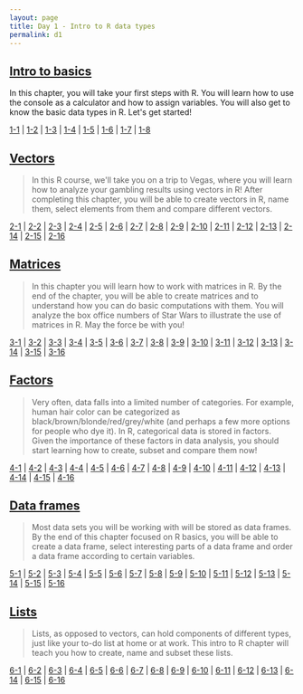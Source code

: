 ```yaml
---
layout: page
title: Day 1 - Intro to R data types
permalink: d1
---
```


## [Intro to basics](Day1/1-1.html)

 In this chapter, you will take your first steps with R. You will learn how to use the console as a calculator and how to assign variables. You will also get to know the basic data types in R. Let's get started!

[1-1](Day1/1-1.html) | [1-2](Day1/1-2.html) | [1-3](Day1/1-3.html) | [1-4](Day1/1-4.html) | [1-5](Day1/1-5.html) | [1-6](Day1/1-6.html) | [1-7](Day1/1-7.html) | [1-8](Day1/1-8.html)

## [Vectors](Day1/2-1.html)

> In this R course, we'll take you on a trip to Vegas, where you will learn how to analyze your gambling results using vectors in R! After completing this chapter, you will be able to create vectors in R, name them, select elements from them and compare different vectors.

[2-1](Day1/2-1.html) | [2-2](Day1/2-2.html) | [2-3](Day1/2-3.html) | [2-4](Day1/2-4.html) | [2-5](Day1/2-5.html) | [2-6](Day1/2-6.html) | [2-7](Day1/2-7.html) | [2-8](Day1/2-8.html) | [2-9](Day1/2-9.html) | [2-10](Day1/2-10.html) | [2-11](Day1/2-11.html) | [2-12](Day1/2-12.html) | [2-13](Day1/2-13.html) | [2-14](Day1/2-14.html) | [2-15](Day1/2-15.html) | [2-16](Day1/2-16.html)

## [Matrices](Day1/3-1.html)

> In this chapter you will learn how to work with matrices in R. By the end of the chapter, you will be able to create matrices and to understand how you can do basic computations with them. You will analyze the box office numbers of Star Wars to illustrate the use of matrices in R. May the force be with you!

[3-1](Day1/3-1.html) | [3-2](Day1/3-2.html) | [3-3](Day1/3-3.html) | [3-4](Day1/3-4.html) | [3-5](Day1/3-5.html) | [3-6](Day1/3-6.html) | [3-7](Day1/3-7.html) | [3-8](Day1/3-8.html) | [3-9](Day1/3-9.html) | [3-10](Day1/3-10.html) | [3-11](Day1/3-11.html) | [3-12](Day1/3-12.html) | [3-13](Day1/3-13.html) | [3-14](Day1/3-14.html) | [3-15](Day1/3-15.html) | [3-16](Day1/3-16.html)

## [Factors](Day1/4-1.html)

> Very often, data falls into a limited number of categories. For example, human hair color can be categorized as black/brown/blonde/red/grey/white (and perhaps a few more options for people who dye it). In R, categorical data is stored in factors. Given the importance of these factors in data analysis, you should start learning how to create, subset and compare them now!

[4-1](Day1/4-1.html) | [4-2](Day1/4-2.html) | [4-3](Day1/4-3.html) | [4-4](Day1/4-4.html) | [4-5](Day1/4-5.html) | [4-6](Day1/4-6.html) | [4-7](Day1/4-7.html) | [4-8](Day1/4-8.html) | [4-9](Day1/4-9.html) | [4-10](Day1/4-10.html) | [4-11](Day1/4-11.html) | [4-12](Day1/4-12.html) | [4-13](Day1/4-13.html) | [4-14](Day1/4-14.html) | [4-15](Day1/4-15.html) | [4-16](Day1/4-16.html)

## [Data frames](Day1/5-1.html)

> Most data sets you will be working with will be stored as data frames. By the end of this chapter focused on R basics, you will be able to create a data frame, select interesting parts of a data frame and order a data frame according to certain variables.

[5-1](Day1/5-1.html) | [5-2](Day1/5-2.html) | [5-3](Day1/5-3.html) | [5-4](Day1/5-4.html) | [5-5](Day1/5-5.html) | [5-6](Day1/5-6.html) | [5-7](Day1/5-7.html) | [5-8](Day1/5-8.html) | [5-9](Day1/5-9.html) | [5-10](Day1/5-10.html) | [5-11](Day1/5-11.html) | [5-12](Day1/5-12.html) | [5-13](Day1/5-13.html) | [5-14](Day1/5-14.html) | [5-15](Day1/5-15.html) | [5-16](Day1/5-16.html)

## [Lists](Day1/6-1.html)

> Lists, as opposed to vectors, can hold components of different types, just like your to-do list at home or at work. This intro to R chapter will teach you how to create, name and subset these lists.

[6-1](Day1/6-1.html) | [6-2](Day1/6-2.html) | [6-3](Day1/6-3.html) | [6-4](Day1/6-4.html) | [6-5](Day1/6-5.html) | [6-6](Day1/6-6.html) | [6-7](Day1/6-7.html) | [6-8](Day1/6-8.html) | [6-9](Day1/6-9.html) | [6-10](Day1/6-10.html) | [6-11](Day1/6-11.html) | [6-12](Day1/6-12.html) | [6-13](Day1/6-13.html) | [6-14](Day1/6-14.html) | [6-15](Day1/6-15.html) | [6-16](Day1/6-16.html)

